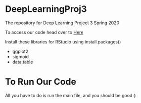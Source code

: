 # DeepLearningProj3
The repository for Deep Learning Project 3 Spring 2020

To access our code head over to [Here](https://github.com/SamGilb/DeepLearningProj3/blob/master/Main.R)

Install these libraries for RStudio using install.packages()
* ggplot2
* sigmoid
* data.table

# To Run Our Code
All you have to do is run the main file, and you should be good (:
